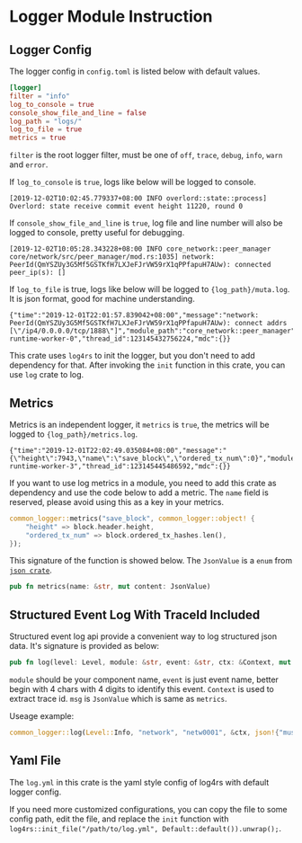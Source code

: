 # Logger Module Instruction

## Logger Config

The logger config in `config.toml` is listed below with default values.

```toml
[logger]
filter = "info"
log_to_console = true
console_show_file_and_line = false
log_path = "logs/"
log_to_file = true
metrics = true
```

`filter` is the root logger filter, must be one of `off`, `trace`, `debug`, `info`, `warn` and `error`.

If `log_to_console` is `true`, logs like below will be logged to console.

```
[2019-12-02T10:02:45.779337+08:00 INFO overlord::state::process] Overlord: state receive commit event height 11220, round 0
```

If `console_show_file_and_line` is `true`, log file and line number will also be logged to console, pretty useful for debugging.

```
[2019-12-02T10:05:28.343228+08:00 INFO core_network::peer_manager core/network/src/peer_manager/mod.rs:1035] network: PeerId(QmYSZUy3G5Mf5GSTKfH7LXJeFJrVW59rX1qPPfapuH7AUw): connected peer_ip(s): []
```

If `log_to_file` is true, logs like below will be logged to `{log_path}/muta.log`.
It is json format, good for machine understanding.

```
{"time":"2019-12-01T22:01:57.839042+08:00","message":"network: PeerId(QmYSZUy3G5Mf5GSTKfH7LXJeFJrVW59rX1qPPfapuH7AUw): connect addrs [\"/ip4/0.0.0.0/tcp/1888\"]","module_path":"core_network::peer_manager","file":"core/network/src/peer_manager/mod.rs","line":591,"level":"INFO","target":"core_network::peer_manager","thread":"tokio-runtime-worker-0","thread_id":123145432756224,"mdc":{}}
```

This crate uses `log4rs` to init the logger, but you don't need to add dependency for that. After invoking the `init` function in this crate, you can use `log` crate to log.

## Metrics

Metrics is an independent logger, it `metrics` is `true`, the metrics will be logged to `{log_path}/metrics.log`.

```
{"time":"2019-12-01T22:02:49.035084+08:00","message":"{\"height\":7943,\"name\":\"save_block\",\"ordered_tx_num\":0}","module_path":"common_logger","file":"common/logger/src/lib.rs","line":83,"level":"TRACE","target":"metrics","thread":"tokio-runtime-worker-3","thread_id":123145445486592,"mdc":{}}
```

If you want to use log metrics in a module, you need to add this crate as dependency and use the code below to add a metric. The `name` field is reserved, please avoid using this as a key in your metrics.

```rust
common_logger::metrics("save_block", common_logger::object! {
    "height" => block.header.height,
    "ordered_tx_num" => block.ordered_tx_hashes.len(),
});
```

This signature of the function is showed below. The `JsonValue` is a `enum` from [`json crate`](https://docs.rs/json/0.12.0/json/enum.JsonValue.html).

```rust
pub fn metrics(name: &str, mut content: JsonValue)
```

## Structured Event Log With TraceId Included

Structured event log api provide a convenient way to log structured json data. It's signature is provided as below:

```rust
pub fn log(level: Level, module: &str, event: &str, ctx: &Context, mut msg: JsonValue)
```

`module` should be your component name, `event` is just event name, better begin with 4 chars with 4 digits
to identify this event. `Context` is used to extract trace id. `msg` is `JsonValue` which is same as `metrics`.

Useage example:

```rust
common_logger::log(Level::Info, "network", "netw0001", &ctx, json!{"music": "beautiful world"});
```

## Yaml File

The `log.yml` in this crate is the yaml style config of log4rs with default logger config.

If you need more customized configurations, you can copy the file to some config path, edit the file, and replace the `init` function with `log4rs::init_file("/path/to/log.yml", Default::default()).unwrap();`.

